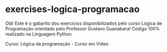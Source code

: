 # exercises-logica-programacao

Olá! Este é o gabarito dos exercicios disponibilizados pelo curso Logica de Programação orientado pelo Professor Gustavo Guanabara!
Código 100% realizado na Linguagem Python.

Curso: Lógica da programação - Curso em Video.


